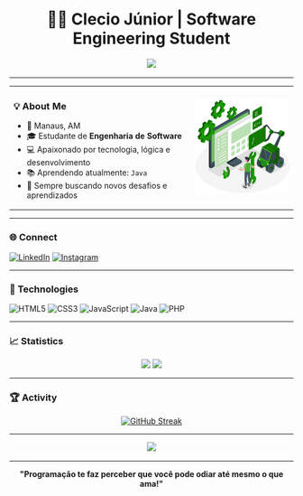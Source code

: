<h1 align="center">👨‍💻 Clecio Júnior | Software Engineering Student</h1>

<p align="center">
  <img src="https://readme-typing-svg.herokuapp.com?font=Fira+Code&size=22&pause=1000&color=00FF88&center=true&vCenter=true&width=600&lines=System.out.println(%22Hello,+World!%22);">
</p>

---

<div align="center">
<table>
  <tr>
    <td >
      <h3>💡 About Me</h3>
      <ul>
        <li>📍 Manaus, AM</li>
        <li>🎓 Estudante de <strong>Engenharia de Software</strong></li>
        <li>💻 Apaixonado por tecnologia, lógica e desenvolvimento</li>
        <li>📚 Aprendendo atualmente: <code>Java</code></li>
        <li>🚀 Sempre buscando novos desafios e aprendizados</li>
      </ul>
    </td>
    <td>
     <img src="https://github.com/cleciofjur/About-ME/blob/main/Software%20engineer-amico.png" width="250px"/>
    </td>
  </tr>
</table>
</div>
  
---

### 🌐 Connect

[![LinkedIn](https://img.shields.io/badge/-LinkedIn-0A66C2?style=flat&logo=linkedin&logoColor=white)](https://www.linkedin.com/in/clecio-j%C3%BAnior-58b643327/)
[![Instagram](https://img.shields.io/badge/-Instagram-E4405F?style=flat&logo=instagram&logoColor=white)](https://www.instagram.com/cleciofjur/)

---

### 🧰 Technologies

![HTML5](https://img.shields.io/badge/HTML5-111827?style=for-the-badge&logo=html5&logoColor=E34F26)
![CSS3](https://img.shields.io/badge/CSS3-111827?style=for-the-badge&logo=css3&logoColor=1572B6)
![JavaScript](https://img.shields.io/badge/JavaScript-111827?style=for-the-badge&logo=javascript&logoColor=F7DF1E)
![Java](https://img.shields.io/badge/Java-111827?style=for-the-badge&logo=openjdk&logoColor=red)
![PHP](https://img.shields.io/badge/PHP-111827?style=for-the-badge&logo=php&logoColor=777BB4)

---

### 📈 Statistics

<div align="center">
  <img height="150em" src="https://github-readme-stats.vercel.app/api?username=cleciofjur&show_icons=true&theme=chartreuse-dark&hide_title=true&count_private=true"/>
  <img height="150em" src="https://github-readme-stats.vercel.app/api/top-langs/?username=cleciofjur&layout=compact&theme=chartreuse-dark&langs_count=6&hide_title=true"/>
</div>

---

### 🏆 Activity

<div align="center">
  
  [![GitHub Streak](https://streak-stats.demolab.com?user=cleciofjur&theme=green_nur&date_format=j%20M%5B%20Y%5D)](https://git.io/streak-stats)

  
</div>

---

<div align="center">

<img src="https://media.giphy.com/media/v1.Y2lkPTc5MGI3NjExbmgxaHN6MmpiYTRsdnkzaGxyZzFtY201ejc3aG85aDd0ejdvY2R4YyZlcD12MV9zdGlja2Vyc19zZWFyY2gmY3Q9cw/5Akl9i8YiMbl5RFvGO/giphy.gif" width="150px"/>

</div>

---

<p align="center">
  <b>"Programação te faz perceber que você pode odiar até mesmo o que ama!"</b>
</p>

